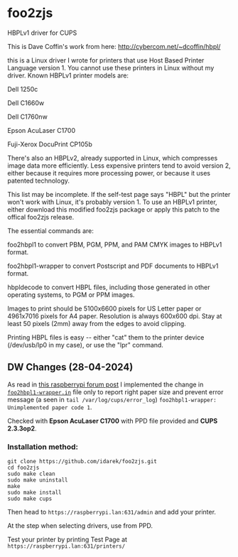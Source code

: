 # foo2zjs
HBPLv1  driver for CUPS

This is Dave Coffin's work from here:
http://cybercom.net/~dcoffin/hbpl/

this is a Linux driver I wrote for printers that use Host Based Printer Language version 1. You cannot use these printers in Linux without my driver. Known HBPLv1 printer models are:

Dell 1250c

Dell C1660w

Dell C1760nw

Epson AcuLaser C1700

Fuji-Xerox DocuPrint CP105b


There's also an HBPLv2, already supported in Linux, which compresses image data more efficiently. Less expensive printers tend to avoid version 2, either because it requires more processing power, or because it uses patented technology.

This list may be incomplete. If the self-test page says "HBPL" but the printer won't work with Linux, it's probably version 1. To use an HBPLv1 printer, either download this modified foo2zjs package or apply this patch to the offical foo2zjs release.

The essential commands are:

foo2hbpl1 to convert PBM, PGM, PPM, and PAM CMYK images to HBPLv1 format.

foo2hbpl1-wrapper to convert Postscript and PDF documents to HBPLv1 format.

hbpldecode to convert HBPL files, including those generated in other operating systems, to PGM or PPM images.

Images to print should be 5100x6600 pixels for US Letter paper or 4961x7016 pixels for A4 paper. Resolution is always 600x600 dpi. Stay at least 50 pixels (2mm) away from the edges to avoid clipping.


Printing HBPL files is easy -- either "cat" them to the printer device (/dev/usb/lp0 in my case), or use the "lpr" command.

## DW Changes (28-04-2024)

As read in [this raspberrypi forum post](https://forums.raspberrypi.com/viewtopic.php?t=73619&start=25) I implemented the change in [`foo2hbpl1-wrapper.in`](https://github.com/idarek/foo2zjs/commit/068f8d023b1934142a874ea2911fc284306b8171) file only to report right paper size and prevent error message (a seen in `tail /var/log/cups/error_log`) `foo2hbpl1-wrapper: Unimplemented paper code 1`.

Checked with **Epson AcuLaser C1700** with PPD file provided and **CUPS 2.3.3op2**.

### Installation method:

```
git clone https://github.com/idarek/foo2zjs.git
cd foo2zjs
sudo make clean
sudo make uninstall
make
sudo make install
sudo make cups
```

Then head to `https://raspberrypi.lan:631/admin` and add your printer.

At the step when selecting drivers, use from PPD.

Test your printer by printing Test Page at `https://raspberrypi.lan:631/printers/`
